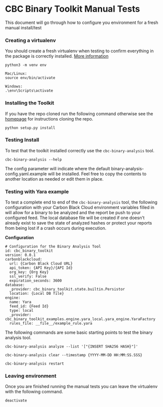 # CBC Binary Toolkit Manual Tests
This document will go through how to configure you environment for a fresh manual install/test

### Creating a virtualenv
You should create a fresh virtualenv when testing to confirm everything in the package is correctly installed. [More information](https://packaging.python.org/guides/installing-using-pip-and-virtual-environments/)
```
python3 -m venv env

Mac/Linux:
source env/bin/activate

Windows:
.\env\Scripts\activate
```

### Installing the Toolkit
If you have the repo cloned run the following command otherwise see the [homepage](https://github.com/carbonblack/cbc-binary-toolkit) for instructions cloning the repo.
```
python setup.py install
```

### Testing Install
To test that the toolkit installed correctly use the `cbc-binary-analysis` tool.
```
cbc-binary-analysis --help
```

The config parameter will indicate where the default binary-analysis-config.yaml.example will be installed. Feel free to copy the contents to another location as needed or edit them in place.


### Testing with Yara example
To test a complete end to end of the `cbc-binary-analysis` tool, the following configuration with your Carbon Black Cloud environment variables filled in will allow for a binary to be analyzed and the report be push to your configured feed. The local database file will be created if one doesn't already exist to save the state of analyzed hashes or protect your reports from being lost if a crash occurs during execution.

**Configuration**
```
# Configuration for the Binary Analysis Tool
id: cbc_binary_toolkit
version: 0.0.1
carbonblackcloud:
  url: {Carbon Black Cloud URL}
  api_token: {API Key}/{API Id}
  org_key: {Org Key}
  ssl_verify: False
  expiration_seconds: 3600
database:
  _provider: cbc_binary_toolkit.state.builtin.Persistor
  location: {Local DB file}
engine:
  name: Yara
  feed_id: {Feed Id}
  type: local
  _provider: cbc_binary_toolkit_examples.engine.yara_local.yara_engine.YaraFactory
  rules_file: __file__/example_rule.yara
```

The following commands are some basic starting points to test the binary analysis tool.

```
cbc-binary-analysis analyze --list '["{INSERT SHA256 HASH}"]'

cbc-binary-analysis clear --timestamp {YYYY-MM-DD HH:MM:SS.SSS}

cbc-binary-analysis restart
```


### Leaving environment
Once you are finished running the manual tests you can leave the virtualenv with the following command.
```
deactivate
```
